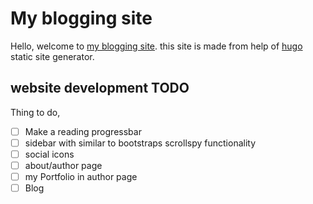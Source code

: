# My blogging site
Hello, welcome to [my blogging site](https://vijaypanchalr3.github.io). this site is made from help of [hugo](https://gohugo.io) static site generator.




## website development TODO
Thing to do,
- [ ] Make a reading progressbar
- [ ] sidebar with similar to bootstraps scrollspy functionality
- [ ] social icons
- [ ] about/author page
- [ ] my Portfolio in author page
- [ ] Blog
